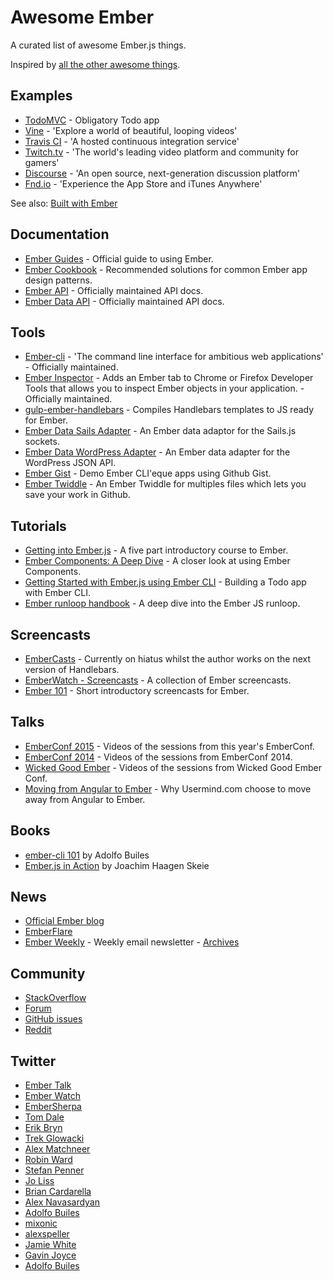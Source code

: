 # Awesome Ember

A curated list of awesome Ember.js things.

Inspired by [all the other awesome things](https://github.com/bayandin/awesome-awesomeness).

## Examples

- [TodoMVC](http://todomvc.com/architecture-examples/emberjs/) - Obligatory Todo app
- [Vine](https://vine.co/) - 'Explore a world of beautiful, looping videos'
- [Travis CI](https://travis-ci.org/) - 'A hosted continuous integration service'
- [Twitch.tv](http://www.twitch.tv/directory) - 'The world's leading video platform and community for gamers'
- [Discourse](http://try.discourse.org/) - 'An open source, next-generation discussion platform'
- [Fnd.io](https://fnd.io/) - 'Experience the App Store and iTunes Anywhere'

See also: [Built with Ember](http://builtwithember.io/)

## Documentation

- [Ember Guides](http://emberjs.com/guides/) - Official guide to using Ember.
- [Ember Cookbook](http://emberjs.com/guides/cookbook/) - Recommended solutions for common Ember app design patterns.
- [Ember API](http://emberjs.com/api) - Officially maintained API docs.
- [Ember Data API](http://emberjs.com/api/data) - Officially maintained API docs.

## Tools

- [Ember-cli](http://www.ember-cli.com/) - 'The command line interface for ambitious web applications' - Officially maintained.
- [Ember Inspector](https://github.com/emberjs/ember-inspector) - Adds an Ember tab to Chrome or Firefox Developer Tools that allows you to inspect Ember objects in your application. - Officially maintained.
- [gulp-ember-handlebars](https://github.com/fuseelements/gulp-ember-handlebars) - Compiles Handlebars templates to JS ready for Ember.
- [Ember Data Sails Adapter](https://github.com/bmac/ember-data-sails-adapter) - An Ember data adaptor for the Sails.js sockets.
- [Ember Data WordPress Adapter](https://github.com/HeyHumanoid/Ember-Data-WordPress/) - An Ember data adapter for the WordPress JSON API.
- [Ember Gist](http://ember-gist.joostdvrs.com/) - Demo Ember CLI'eque apps using Github Gist.
- [Ember Twiddle](http://twiddle.joostdvrs.com/) - An Ember Twiddle for multiples files which lets you save your work in Github.

## Tutorials

- [Getting into Ember.js](http://code.tutsplus.com/tutorials/getting-into-emberjs--net-30709) - A five part introductory course to Ember.
- [Ember Components: A Deep Dive](http://code.tutsplus.com/tutorials/ember-components-a-deep-dive--net-35551) - A closer look at using Ember Components.
- [Getting Started with Ember.js using Ember CLI](http://thetechcofounder.com/getting-started-with-ember-js-using-ember-cli/) - Building a Todo app with Ember CLI.
- [Ember runloop handbook](https://github.com/eoinkelly/ember-runloop-handbook) - A deep dive into the Ember JS runloop.

## Screencasts

- [EmberCasts](http://www.embercasts.com/) - Currently on hiatus whilst the author works on the next version of Handlebars.
- [EmberWatch - Screencasts](http://emberwatch.com/screencasts.html) - A collection of Ember screencasts.
- [Ember 101](http://ember101.com/) - Short introductory screencasts for Ember.

## Talks

- [EmberConf 2015](https://www.youtube.com/playlist?list=PLE7tQUdRKcyacwiUPs0CjPYt6tJub4xXU) - Videos of the sessions from this year's EmberConf.
- [EmberConf 2014](https://www.youtube.com/playlist?list=PLE7tQUdRKcyaOyfBnAndJxQ9PNVmKva0d) - Videos of the sessions from EmberConf 2014.
- [Wicked Good Ember](https://www.youtube.com/channel/UCwFd5yPBeWsbZHDWc-3KhjA) - Videos of the sessions from Wicked Good Ember Conf.
- [Moving from Angular to Ember](https://www.youtube.com/watch?v=EFmgLyR-Svo) - Why Usermind.com choose to move away from Angular to Ember.

## Books

- [ember-cli 101](https://leanpub.com/ember-cli-101) by Adolfo Builes
- [Ember.js in Action](http://manning.com/skeie/) by Joachim Haagen Skeie

## News

- [Official Ember blog](http://emberjs.com/blog/)
- [EmberFlare](https://emberflare.com)
- [Ember Weekly](http://emberweekly.com/) - Weekly email newsletter - [Archives](http://us4.campaign-archive2.com/home/?u=ac25c8565ec37f9299ac75ca0&id=e96229d21d)

## Community

- [StackOverflow](http://stackoverflow.com/questions/tagged/ember.js)
- [Forum](http://discuss.emberjs.com/)
- [GitHub issues](https://github.com/emberjs/ember.js/issues)
- [Reddit](http://www.reddit.com/r/emberjs/)

## Twitter

- [Ember Talk](https://twitter.com/emberjstalk)
- [Ember Watch](https://twitter.com/EmberWatch)
- [EmberSherpa](https://twitter.com/EmberSherpa)
- [Tom Dale](https://twitter.com/tomdale)
- [Erik Bryn](https://twitter.com/ebryn)
- [Trek Glowacki](https://twitter.com/trek)
- [Alex Matchneer](https://twitter.com/machty)
- [Robin Ward](https://twitter.com/eviltrout)
- [Stefan Penner](https://twitter.com/stefanpenner)
- [Jo Liss](https://twitter.com/jo_liss)
- [Brian Cardarella](https://twitter.com/bcardarella)
- [Alex Navasardyan](https://twitter.com/twokul)
- [Adolfo Builes](https://twitter.com/abuiles)
- [mixonic](https://twitter.com/mixonic)
- [alexspeller](https://twitter.com/alexspeller)
- [Jamie White](https://twitter.com/jgwhite)
- [Gavin Joyce](https://twitter.com/gavinjoyce)
- [Adolfo Builes](https://twitter.com/abuiles)
